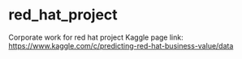 # red_hat_project
Corporate work for red hat project
Kaggle page link: https://www.kaggle.com/c/predicting-red-hat-business-value/data
